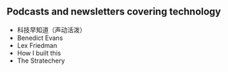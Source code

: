 ## Podcasts and newsletters covering technology

- 科技早知道（声动活泼）
- Benedict Evans
- Lex Friedman
- How I built this
- The Stratechery
